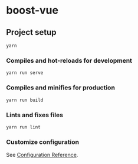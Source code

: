 # boost-vue

## Project setup

```node
yarn
```

### Compiles and hot-reloads for development

```node
yarn run serve
```

### Compiles and minifies for production

```node
yarn run build
```

### Lints and fixes files

```node
yarn run lint
```

### Customize configuration

See [Configuration Reference](https://cli.vuejs.org/config/).
